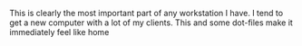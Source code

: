 This is clearly the most important part of any workstation I have. I tend to get a new computer with a lot of my clients. This and some dot-files make it immediately feel like home
